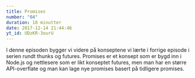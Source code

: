 ```yaml
---
title: Promises
number: "04"
duration: 10 minutter
date: 2017-12-14 21:44:46
yt_id: UDzKR-3ourU
---
```


I denne episoden bygger vi videre på konseptene vi lærte i forrige episode i serien rundt thunks og futures. Promises er et konsept som er bygd inn i Node.js og nettlesere som er likt konseptet futures, men man har en større API-overflate og man kan lage nye promises basert på tidligere promises.